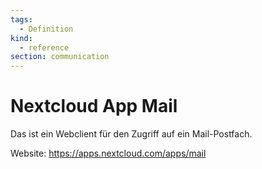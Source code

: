 ```yaml
---
tags:
  - Definition
kind:
  - reference
section: communication
---
```


# Nextcloud App Mail

Das ist ein Webclient für den Zugriff auf ein Mail-Postfach.

Website: <https://apps.nextcloud.com/apps/mail>
